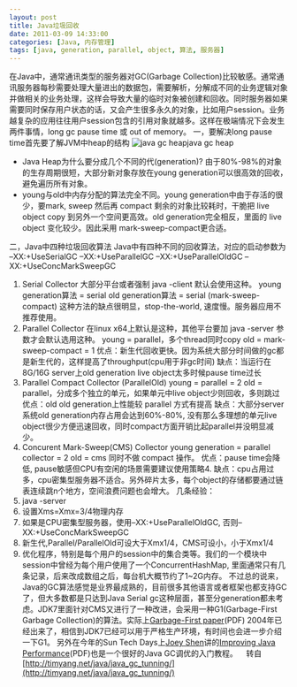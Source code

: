 ```yaml
---
layout: post
title: Java垃圾回收
date: 2011-03-09 14:33:00
categories: [Java, 内存管理]
tags: [java, generation, parallel, object, 算法, 服务器]
---
```

在Java中，通常通讯类型的服务器对GC(Garbage Collection)比较敏感。通常通讯服务器每秒需要处理大量进出的数据包，需要解析，分解成不同的业务逻辑对象并做相关的业务处理，这样会导致大量的临时对象被创建和回收。同时服务器如果需要同时保存用户状态的话，又会产生很多永久的对象，比如用户session。业务越复杂的应用往往用户session包含的引用对象就越多。这样在极端情况下会发生两件事情，long gc pause time 或 out of memory。
一，要解决long pause time首先要了解JVM中heap的结构
![java gc heap](http://timyang.net/blog/wp-content/uploads/2009/01/java-gc.png "java gc heap")java gc heap
- Java Heap为什么要分成几个不同的代(generation)? 由于80%-98%的对象的生存周期很短，大部分新对象存放在young generation可以很高效的回收，避免遍历所有对象。
- young与old中内存分配的算法完全不同。young generation中由于存活的很少，要mark, sweep 然后再 compact 剩余的对象比较耗时，干脆把 live object copy 到另外一个空间更高效。old generation完全相反，里面的 live object 变化较少。因此采用 mark-sweep-compact更合适。

二，Java中四种垃圾回收算法
Java中有四种不同的回收算法，对应的启动参数为
–XX:+UseSerialGC
–XX:+UseParallelGC
–XX:+UseParallelOldGC
–XX:+UseConcMarkSweepGC
1. Serial Collector
大部分平台或者强制 java -client 默认会使用这种。
young generation算法 = serial
old generation算法 = serial (mark-sweep-compact)
这种方法的缺点很明显，stop-the-world, 速度慢。服务器应用不推荐使用。
2. Parallel Collector
在linux x64上默认是这种，其他平台要加 java -server 参数才会默认选用这种。
young = parallel，多个thread同时copy
old = mark-sweep-compact = 1
优点：新生代回收更快。因为系统大部分时间做的gc都是新生代的，这样提高了throughput(cpu用于非gc时间)
缺点：当运行在8G/16G server上old generation live object太多时候pause time过长
3. Parallel Compact Collector (ParallelOld)
young = parallel = 2
old = parallel，分成多个独立的单元，如果单元中live object少则回收，多则跳过
优点：old old generation上性能较 parallel 方式有提高
缺点：大部分server系统old generation内存占用会达到60%-80%, 没有那么多理想的单元live object很少方便迅速回收，同时compact方面开销比起parallel并没明显减少。
4. Concurent Mark-Sweep(CMS) Collector
young generation = parallel collector = 2
old = cms
同时不做 compact 操作。
优点：pause time会降低, pause敏感但CPU有空闲的场景需要建议使用策略4.
缺点：cpu占用过多，cpu密集型服务器不适合。另外碎片太多，每个object的存储都要通过链表连续跳n个地方，空间浪费问题也会增大。
几条经验：
1. java -server
2. 设置Xms=Xmx=3/4物理内存
3. 如果是CPU密集型服务器，使用–XX:+UseParallelOldGC, 否则–XX:+UseConcMarkSweepGC
4. 新生代,Parallel/ParallelOld可设大于Xmx1/4，CMS可设小，小于Xmx1/4
5. 优化程序，特别是每个用户的session中的集合类等。我们的一个模块中session中曾经为每个用户使用了一个ConcurrentHashMap, 里面通常只有几条记录，后来改成数组之后，每台机大概节约了1~2G内存。
不过总的说来，Java的GC算法感觉是业界最成熟的，目前很多其他语言或者框架也都支持GC了，但大多数都是只达到Java Serial gc这种层面，甚至分generation都未考虑。JDK7里面针对CMS又进行了一种改进，会采用一种G1(Garbage-First Garbage Collection)的算法。实际上[Garbage-First
 paper](http://research.sun.com/jtech/pubs/04-g1-paper-ismm.pdf)(PDF) 2004年已经出来了，相信到JDK7已经可以用于严格生产环境，有时间也会进一步介绍一下G1。
另外在今年的Sun Tech Days上[Joey Shen](http://blogs.sun.com/joeys/)讲的[Improving Java
 Performance](http://download.developers.sun.com.cn/event/sun_tech_day_china/2008/20081122_beijing_day2/track1/6_TD09_JavaPerformance_JoeyS.pdf)(PDF)也是一个很好的Java GC调优的入门教程。
  
转自[http://timyang.net/java/java_gc_tunning/](http://timyang.net/java/java_gc_tunning/)
